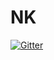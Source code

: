 # NK

[![Gitter](https://badges.gitter.im/Join%20Chat.svg)](https://gitter.im/Abbath/NK?utm_source=badge&utm_medium=badge&utm_campaign=pr-badge&utm_content=badge)